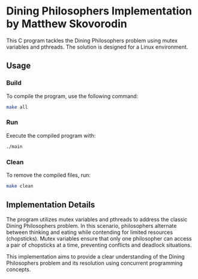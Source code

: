 # Dining Philosophers Implementation by Matthew Skovorodin

This C program tackles the Dining Philosophers problem using mutex variables and pthreads. The solution is designed for a Linux environment.

## Usage

### Build
To compile the program, use the following command:
```bash
make all
```

### Run
Execute the compiled program with:
```bash
./main
```

### Clean
To remove the compiled files, run:
```bash
make clean
```

## Implementation Details

The program utilizes mutex variables and pthreads to address the classic Dining Philosophers problem. In this scenario, philosophers alternate between thinking and eating while contending for limited resources (chopsticks). Mutex variables ensure that only one philosopher can access a pair of chopsticks at a time, preventing conflicts and deadlock situations.

This implementation aims to provide a clear understanding of the Dining Philosophers problem and its resolution using concurrent programming concepts.
